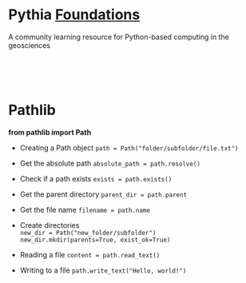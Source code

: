 
# Pythia [Foundations](https://foundations.projectpythia.org/landing-page.html)    
A community learning resource for Python-based computing in the geosciences

<br><br><br>
# Pathlib   
**from pathlib import Path**
   
  - Creating a Path object `path = Path("folder/subfolder/file.txt")`
   
  - Get the absolute path `absolute_path = path.resolve()`
  
  - Check if a path exists `exists = path.exists()`
   
  - Get the parent directory `parent_dir = path.parent`
   
  - Get the file name `filename = path.name`
   
  - Create directories  
    `new_dir = Path("new_folder/subfolder")`  
    `new_dir.mkdir(parents=True, exist_ok=True)`

  - Reading a file `content = path.read_text()`
  
  - Writing to a file `path.write_text("Hello, world!")`